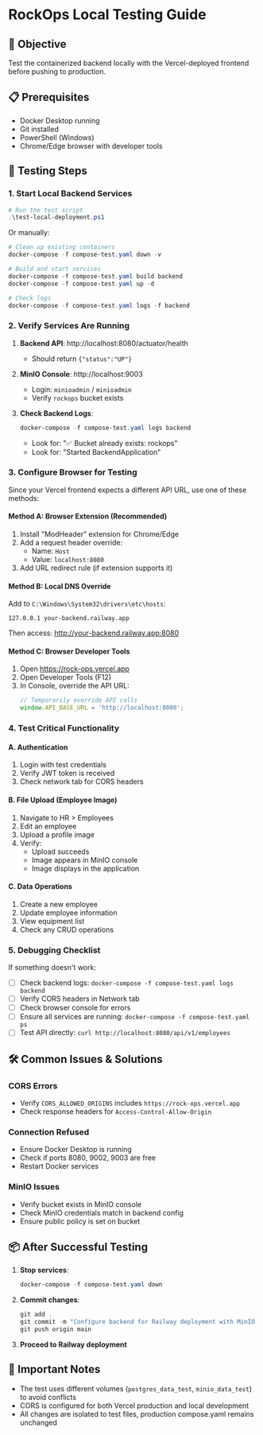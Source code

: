 # RockOps Local Testing Guide

## 🎯 Objective
Test the containerized backend locally with the Vercel-deployed frontend before pushing to production.

## 📋 Prerequisites
- Docker Desktop running
- Git installed
- PowerShell (Windows)
- Chrome/Edge browser with developer tools

## 🚀 Testing Steps

### 1. Start Local Backend Services

```powershell
# Run the test script
.\test-local-deployment.ps1
```

Or manually:
```powershell
# Clean up existing containers
docker-compose -f compose-test.yaml down -v

# Build and start services
docker-compose -f compose-test.yaml build backend
docker-compose -f compose-test.yaml up -d

# Check logs
docker-compose -f compose-test.yaml logs -f backend
```

### 2. Verify Services Are Running

1. **Backend API**: http://localhost:8080/actuator/health
   - Should return `{"status":"UP"}`

2. **MinIO Console**: http://localhost:9003
   - Login: `minioadmin` / `minioadmin`
   - Verify `rockops` bucket exists

3. **Check Backend Logs**:
   ```powershell
   docker-compose -f compose-test.yaml logs backend
   ```
   - Look for: "✅ Bucket already exists: rockops"
   - Look for: "Started BackendApplication"

### 3. Configure Browser for Testing

Since your Vercel frontend expects a different API URL, use one of these methods:

#### Method A: Browser Extension (Recommended)
1. Install "ModHeader" extension for Chrome/Edge
2. Add a request header override:
   - Name: `Host`
   - Value: `localhost:8080`
3. Add URL redirect rule (if extension supports it)

#### Method B: Local DNS Override
Add to `C:\Windows\System32\drivers\etc\hosts`:
```
127.0.0.1 your-backend.railway.app
```
Then access: http://your-backend.railway.app:8080

#### Method C: Browser Developer Tools
1. Open https://rock-ops.vercel.app
2. Open Developer Tools (F12)
3. In Console, override the API URL:
   ```javascript
   // Temporarily override API calls
   window.API_BASE_URL = 'http://localhost:8080';
   ```

### 4. Test Critical Functionality

#### A. Authentication
1. Login with test credentials
2. Verify JWT token is received
3. Check network tab for CORS headers

#### B. File Upload (Employee Image)
1. Navigate to HR > Employees
2. Edit an employee
3. Upload a profile image
4. Verify:
   - Upload succeeds
   - Image appears in MinIO console
   - Image displays in the application

#### C. Data Operations
1. Create a new employee
2. Update employee information
3. View equipment list
4. Check any CRUD operations

### 5. Debugging Checklist

If something doesn't work:

- [ ] Check backend logs: `docker-compose -f compose-test.yaml logs backend`
- [ ] Verify CORS headers in Network tab
- [ ] Check browser console for errors
- [ ] Ensure all services are running: `docker-compose -f compose-test.yaml ps`
- [ ] Test API directly: `curl http://localhost:8080/api/v1/employees`

## 🛠️ Common Issues & Solutions

### CORS Errors
- Verify `CORS_ALLOWED_ORIGINS` includes `https://rock-ops.vercel.app`
- Check response headers for `Access-Control-Allow-Origin`

### Connection Refused
- Ensure Docker Desktop is running
- Check if ports 8080, 9002, 9003 are free
- Restart Docker services

### MinIO Issues
- Verify bucket exists in MinIO console
- Check MinIO credentials match in backend config
- Ensure public policy is set on bucket

## 📦 After Successful Testing

1. **Stop services**:
   ```powershell
   docker-compose -f compose-test.yaml down
   ```

2. **Commit changes**:
   ```powershell
   git add .
   git commit -m "Configure backend for Railway deployment with MinIO support"
   git push origin main
   ```

3. **Proceed to Railway deployment**

## 🚨 Important Notes

- The test uses different volumes (`postgres_data_test`, `minio_data_test`) to avoid conflicts
- CORS is configured for both Vercel production and local development
- All changes are isolated to test files, production compose.yaml remains unchanged 